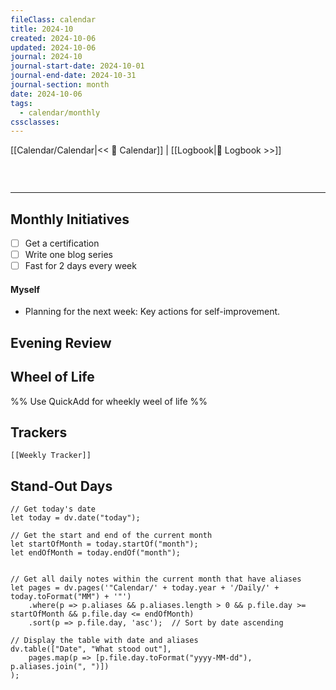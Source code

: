 ```yaml
---
fileClass: calendar
title: 2024-10
created: 2024-10-06
updated: 2024-10-06
journal: 2024-10
journal-start-date: 2024-10-01
journal-end-date: 2024-10-31
journal-section: month
date: 2024-10-06
tags:
  - calendar/monthly
cssclasses: 
---
```


[[Calendar/Calendar|<< 📆 Calendar]] | [[Logbook|📖 Logbook >>]]

```calendar-nav
```

<br />

---

## Monthly Initiatives

- [ ] Get a certification
- [ ] Write one blog series
- [ ] Fast for 2 days every week

#### Myself

- Planning for the next week: Key actions for self-improvement.

## Evening Review
## Wheel of Life

%% Use QuickAdd for wheekly weel of life %%
## Trackers

```dynamic-embed
[[Weekly Tracker]]
```

## Stand-Out Days

```dataviewjs
// Get today's date
let today = dv.date("today");

// Get the start and end of the current month
let startOfMonth = today.startOf("month");
let endOfMonth = today.endOf("month");


// Get all daily notes within the current month that have aliases
let pages = dv.pages('"Calendar/' + today.year + '/Daily/' + today.toFormat("MM") + '"')
    .where(p => p.aliases && p.aliases.length > 0 && p.file.day >= startOfMonth && p.file.day <= endOfMonth)
    .sort(p => p.file.day, 'asc');  // Sort by date ascending

// Display the table with date and aliases
dv.table(["Date", "What stood out"], 
    pages.map(p => [p.file.day.toFormat("yyyy-MM-dd"), p.aliases.join(", ")])
);

```